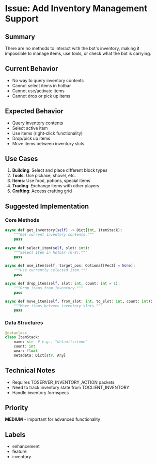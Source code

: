 # Issue: Add Inventory Management Support

## Summary
There are no methods to interact with the bot's inventory, making it impossible to manage items, use tools, or check what the bot is carrying.

## Current Behavior
- No way to query inventory contents
- Cannot select items in hotbar
- Cannot use/activate items
- Cannot drop or pick up items

## Expected Behavior
- Query inventory contents
- Select active item
- Use items (right-click functionality)
- Drop/pick up items
- Move items between inventory slots

## Use Cases
1. **Building**: Select and place different block types
2. **Tools**: Use pickaxe, shovel, etc.
3. **Items**: Use food, potions, special items
4. **Trading**: Exchange items with other players
5. **Crafting**: Access crafting grid

## Suggested Implementation

### Core Methods
```python
async def get_inventory(self) -> Dict[int, ItemStack]:
    """Get current inventory contents."""
    pass

async def select_item(self, slot: int):
    """Select item in hotbar (0-8)."""
    pass

async def use_item(self, target_pos: Optional[Vec3] = None):
    """Use currently selected item."""
    pass

async def drop_item(self, slot: int, count: int = 1):
    """Drop items from inventory."""
    pass

async def move_item(self, from_slot: int, to_slot: int, count: int):
    """Move items between inventory slots."""
    pass
```

### Data Structures
```python
@dataclass
class ItemStack:
    name: str  # e.g., "default:stone"
    count: int
    wear: float
    metadata: Dict[str, Any]
```

## Technical Notes
- Requires TOSERVER_INVENTORY_ACTION packets
- Need to track inventory state from TOCLIENT_INVENTORY
- Handle inventory formspecs

## Priority
**MEDIUM** - Important for advanced functionality

## Labels
- enhancement
- feature
- inventory